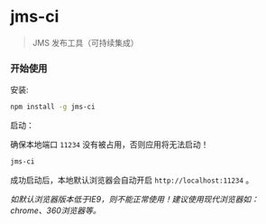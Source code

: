 # jms-ci

> JMS 发布工具（可持续集成）

### 开始使用

安装:

```bash
npm install -g jms-ci
```

启动：

确保本地端口 `11234` 没有被占用，否则应用将无法启动！

```bash
jms-ci
```

成功启动后，本地默认浏览器会自动开启 `http://localhost:11234` 。

*如默认浏览器版本低于IE9，则不能正常使用！建议使用现代浏览器如：chrome、360浏览器等。*
